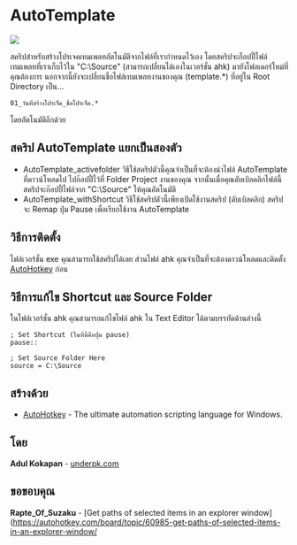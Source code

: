 # AutoTemplate

<img src="https://i.imgur.com/E5qmrO7.gif" />

สคริปสำหรับสร้างโปรเจคเทมเพลทอัตโนมัติจากไฟล์ที่เรากำหนดไว้เอง โดยสคริปจะก็อปปี้ไฟล์เทมเพลทที่เราเก็บไว้ใน "C:\Source" (สามารถเปลี่ยนได้เองในเวอร์ชั่น ahk) มายังโฟลเดอร์ใหม่ที่คุณต้องการ นอกจากนี้ยังจะเปลี่ยนชื่อไฟล์เทมเพลทงานของคุณ (template.*)  ที่อยู่ใน Root Directory เป็น...
```
01_วันที่สร้างโปรเจ็ค_ชื่อโปรเจ็ค.* 
```
โดยอัตโนมัติอีกด้วย

## สคริป AutoTemplate แยกเป็นสองตัว
* AutoTemplate_activefolder 
วิธีใช้สคริปตัวนี้คุณจำเป็นที่จะต้องนำไฟล์ AutoTemplate ที่ดาวน์โหลดไป ไปก๊อปปี้ไว้ที่ Folder Project งานของคุณ จากนั้นเมื่อคุณดับเบิลคลิกไฟล์นี้ สคริปจะก๊อปปี้ไฟล์จาก "C:\Source" ให้คุณอัตโนมัติ
* AutoTemplate_withShortcut
วิธีใช้สคริปตัวนี้เพียงเปิดใช้งานสคริป (ดับเบิลคลิก) สคริปจะ Remap ปุ่ม Pause เพื่อเรียกใช้งาน AutoTemplate
## วิธีการติดตั้ง
ไฟล์เวอร์ชั่น exe คุณสามารถใช้สคริปได้เลย ส่วนไฟล์ ahk คุณจำเป็นที่จะต้องดาวน์โหลดและติดตั้ง [AutoHotkey](https://www.autohotkey.com/)  ก่อน
## วิธีการแก้ไข Shortcut และ Source Folder 
ในไฟล์เวอร์ชั่น ahk คุณสามารถแก้ไขไฟล์ ahk ใน Text Editor ได้ตามบรรทัดด้านล่างนี้
```
; Set Shortcut (ในที่นี้คือปุ่ม pause)
pause::
```
```
; Set Source Folder Here
source = C:\Source
```
## สร้างด้วย
* [AutoHotkey](https://www.autohotkey.com/) - The ultimate automation scripting language for Windows.
## โดย
**Adul Kokapan** - [underpk.com](http://underpk.com/)
## ขอขอบคุณ
**Rapte_Of_Suzaku** - [Get paths of selected items in an explorer window](https://autohotkey.com/board/topic/60985-get-paths-of-selected-items-in-an-explorer-window/

